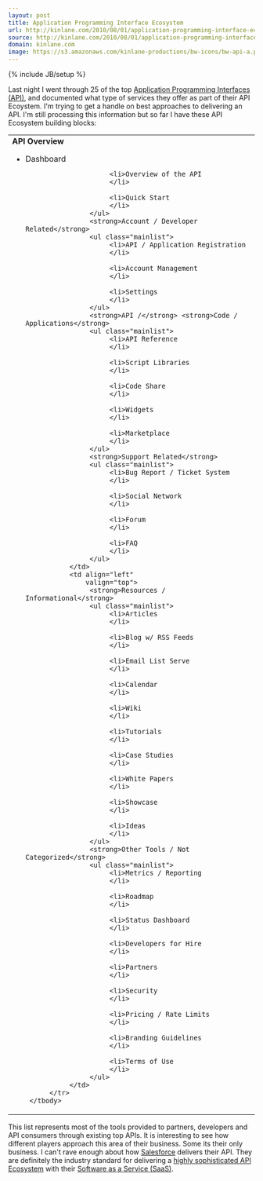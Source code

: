 ```yaml
---
layout: post
title: Application Programming Interface Ecosystem
url: http://kinlane.com/2010/08/01/application-programming-interface-ecosystem/
source: http://kinlane.com/2010/08/01/application-programming-interface-ecosystem/
domain: kinlane.com
image: https://s3.amazonaws.com/kinlane-productions/bw-icons/bw-api-a.png
---
```

{% include JB/setup %}<p>
     Last night I went through 25 of the top <a href="http://www.kinlane.com/2010/08/application-programming-interfaces-api/"
        target="_blank">Application Programming Interfaces (API)</a>, and documented what type of services they offer as part of their API Ecoystem. I'm trying to get a handle on best approaches to delivering an API. I'm still processing this information but so far I have these API Ecosystem building blocks:
</p>

<table cellspacing="2"
       cellpadding="3"
       width="95%"
       align="center">
     <tbody>
          <tr>
               <td align="left"
                   valign="top">
                    <strong>API Overview</strong>
                    <ul class="mainlist">
                         <li>Dashboard
                         </li>

                         <li>Overview of the API
                         </li>

                         <li>Quick Start
                         </li>
                    </ul>
                    <strong>Account / Developer Related</strong>
                    <ul class="mainlist">
                         <li>API / Application Registration
                         </li>

                         <li>Account Management
                         </li>

                         <li>Settings
                         </li>
                    </ul>
                    <strong>API /</strong> <strong>Code / Applications</strong>
                    <ul class="mainlist">
                         <li>API Reference
                         </li>

                         <li>Script Libraries
                         </li>

                         <li>Code Share
                         </li>

                         <li>Widgets
                         </li>

                         <li>Marketplace
                         </li>
                    </ul>
                    <strong>Support Related</strong>
                    <ul class="mainlist">
                         <li>Bug Report / Ticket System
                         </li>

                         <li>Social Network
                         </li>

                         <li>Forum
                         </li>

                         <li>FAQ
                         </li>
                    </ul>
               </td>
               <td align="left"
                   valign="top">
                    <strong>Resources / Informational</strong>
                    <ul class="mainlist">
                         <li>Articles
                         </li>

                         <li>Blog w/ RSS Feeds
                         </li>

                         <li>Email List Serve
                         </li>

                         <li>Calendar
                         </li>

                         <li>Wiki
                         </li>

                         <li>Tutorials
                         </li>

                         <li>Case Studies
                         </li>

                         <li>White Papers
                         </li>

                         <li>Showcase
                         </li>

                         <li>Ideas
                         </li>
                    </ul>
                    <strong>Other Tools / Not Categorized</strong>
                    <ul class="mainlist">
                         <li>Metrics / Reporting
                         </li>

                         <li>Roadmap
                         </li>

                         <li>Status Dashboard
                         </li>

                         <li>Developers for Hire
                         </li>

                         <li>Partners
                         </li>

                         <li>Security
                         </li>

                         <li>Pricing / Rate Limits
                         </li>

                         <li>Branding Guidelines
                         </li>

                         <li>Terms of Use
                         </li>
                    </ul>
               </td>
          </tr>
     </tbody>
</table>

<p>
     This list represents most of the tools provided to partners, developers and API consumers through existing top APIs. It is interesting to see how different players approach this area of their business. Some its their only business. I can't rave enough about how <a href="http://www.salesforce.com"
        target="_blank">Salesforce</a> delivers their API. They are definitely the industry standard for delivering a <a href="http://developer.force.com/"
        target="_blank">highly sophisticated API Ecosystem</a> with their <a href="http://www.kinlane.com/category/software-as-a-service-saas/"
        target="_blank">Software as a Service (SaaS)</a>.
</p>